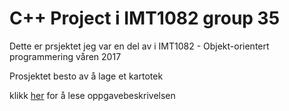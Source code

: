 #  C++ Project i IMT1082 group 35 
Dette er prsjektet jeg var en del av i IMT1082 - Objekt-orientert programmering våren 2017

Prosjektet besto av å lage et kartotek

klikk [her](https://github.com/isberg1/Project-C_plusplus-IMT1082-group-35/blob/master/Oppgavebeskrivelse.pdf) 
for å lese oppgavebeskrivelsen
